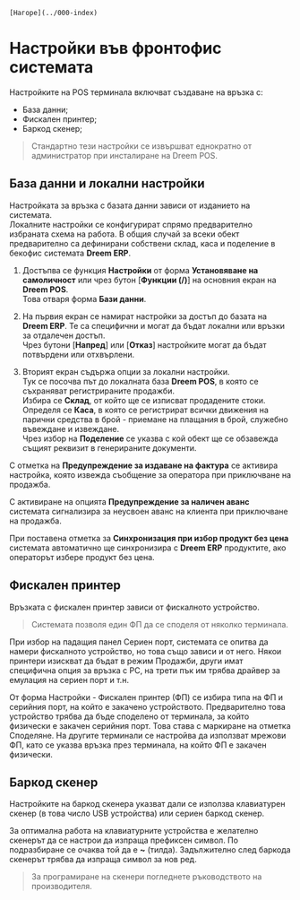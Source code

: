 ```{only} html
[Нагоре](../000-index)
```

# **Настройки във фронтофис системата**

Настройките на POS терминала включват създаване на връзка с:  

 - База данни;  
 - Фискален принтер;  
 - Баркод скенер;  

> Стандартно тези настройки се извършват еднократно от администратор при инсталиране на Dreem POS.

## **База данни и локални настройки**

Настройката за връзка с базата данни зависи от изданието на системата.  
Локалните настройки се конфигурират спрямо предварително избраната схема на работа. В общия случай за всеки обект предварително са дефинирани собствени склад, каса и поделение в бекофис системата **Dreem ERP**.  

1) Достъпва се функция **Настройки** от форма **Установяване на самоличност** или чрез бутон [**Функции (/)**] на основния екран на **Dreem POS**.  
Това отваря форма **Бази данни**.  

2) На първия екран се намират настройки за достъп до базата на **Dreem ERP**. Те са специфични и могат да бъдат локални или връзки за отдалечен достъп.  
Чрез бутони [**Напред**] или [**Отказ**] настройките могат да бъдат потвърдени или отхвърлени.  

3) Вторият екран съдържа опции за локални настройки.  
Тук се посочва път до локалната база **Dreem POS**, в която се съхраняват регистрираните продажби.  
Избира се **Склад**, от който ще се изписват продадените стоки.  
Определя се **Каса**, в която се регистрират всички движения на парични средства в брой - приемане на плащания в брой, служебно въвеждане и извеждане.  
Чрез избор на **Поделение** се указва с кой обект ще се обзавежда същият реквизит в генерираните документи.  

С отметка на **Предупреждение за издаване на фактура** се активира настройка, която извежда съобщение за оператора при приключване на продажба.  

С активиране на опцията **Предупреждение за наличен аванс** системата сигнализира за неусвоен аванс на клиента при приключване на продажба.

При поставена отметка за **Синхронизация при избор продукт без цена** системата автоматично ще синхронизира с **Dreem ERP** продуктите, ако операторът избере продукт без цена.   

## **Фискален принтер**

Връзката с фискален принтер зависи от фискалното устройство.  

> Системата позволя един ФП да се споделя от няколко терминала.  

При избор на падащия панел Сериен порт, системата се опитва да намери фискалното устройство, но това също зависи и от него. Някои принтери изискват да бъдат в режим Продажби, други имат специфична опция за връзка с PC, на трети пък им трябва драйвер за емулация на сериен порт и т.н.  

От форма Настройки - Фискален принтер (ФП) се избира типа на ФП и серийния порт, на който е закачено устройството.  Предварително това устройство трябва да бъде споделено от терминала, за който физически е закачен серийния порт. Това става с маркиране на отметка Споделяне. На другите терминали се настройва да използват мрежови ФП, като се указва връзка през терминала, на който ФП е закачен физически.

## **Баркод скенер**

Настройките на баркод скенера указват дали се използва клавиатурен скенер (в това число USB устройства) или сериен баркод скенер.  

За оптимална работа на клавиатурните устройства е желателно скенерът да се настрои да изпраща префиксен символ. По подразбиране се очаква той да е **~** (тилда). Задължително след баркода скенерът трябва да изпраща символ за нов ред.  

> За програмиране на скенери погледнете ръководството на производителя.   

